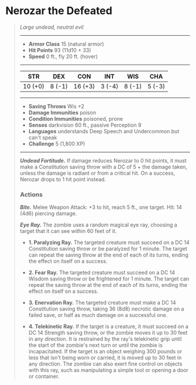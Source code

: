 # Nerozar the Defeated
>*Large undead, neutral evil*
>___
>- **Armor Class** 15 (natural armor)
>- **Hit Points** 93 (11d10 + 33)
>- **Speed** 0 ft., fly 20 ft. (hover)
>___
>|STR|DEX|CON|INT|WIS|CHA|
>|:---:|:---:|:---:|:---:|:---:|:---:|
>|10 (+0)|8 (-1)|16 (+3)|3 (-4)|8 (-1)|5 (-3)|
>___
>- **Saving Throws** Wis +2
>- **Damage Immunities** poison
>- **Condition Immunities** poisoned, prone
>- **Senses** darkvision 60 ft., passive Perception 9
>- **Languages** understands Deep Speech and Undercommon but can't speak
>- **Challenge** 5 (1,800 XP)
>___
>***Undead Fortitude.*** If damage reduces Nerozar to 0 hit points, it must make a Constitution saving throw with a DC of 5 + the damage taken, unless the damage is radiant or from a critical hit. On a success, Nerozar drops to 1 hit point instead.  
>
>### Actions
>***Bite.*** Melee Weapon Attack: +3 to hit, reach 5 ft., one target. Hit: 14 (4d6) piercing damage.  
>
>***Eye Ray.*** The zombie uses a random magical eye ray, choosing a target that it can see within 60 feet of it.  
>- **1. Paralyzing Ray.** The targeted creature must succeed on a DC 14 Constitution saving throw or be paralyzed for 1 minute. The target can repeat the saving throw at the end of each of its turns, ending the effect on itself on a success.
>
>- **2. Fear Ray.** The targeted creature must succeed on a DC 14 Wisdom saving throw or be frightened for 1 minute. The target can repeat the saving throw at the end of each of its turns, ending the effect on itself on a success.
>
>- **3. Enervation Ray.** The targeted creature must make a DC 14 Constitution saving throw, taking 36 (8d8) necrotic damage on a failed save, or half as much damage on a successful one.
>
>- **4. Telekinetic Ray.** If the target is a creature, it must succeed on a DC 14 Strength saving throw, or the zombie moves it up to 30 feet in any direction. It is restrained by the ray's telekinetic grip until the start of the zombie's next turn or until the zombie is incapacitated. If the target is an object weighing 300 pounds or less that isn't being worn or carried, it is moved up to 30 feet in any direction. The zombie can also exert fine control on objects with this ray, such as manipulating a simple tool or opening a door or container.
